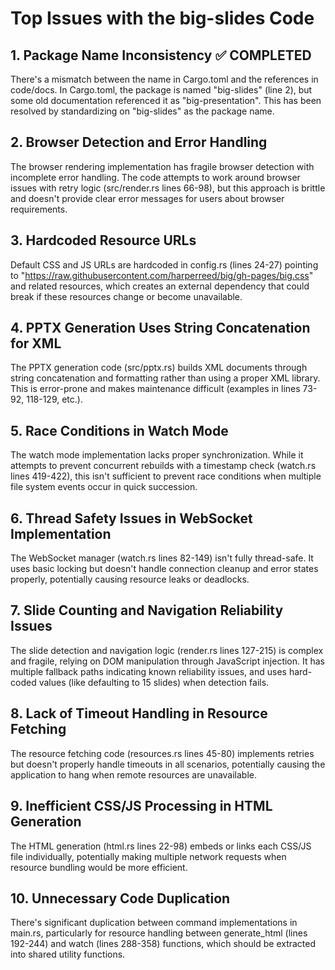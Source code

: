 # Top Issues with the big-slides Code

## 1. Package Name Inconsistency ✅ COMPLETED
There's a mismatch between the name in Cargo.toml and the references in code/docs. In Cargo.toml, the package is named "big-slides" (line 2), but some old documentation referenced it as "big-presentation". This has been resolved by standardizing on "big-slides" as the package name.

## 2. Browser Detection and Error Handling
The browser rendering implementation has fragile browser detection with incomplete error handling. The code attempts to work around browser issues with retry logic (src/render.rs lines 66-98), but this approach is brittle and doesn't provide clear error messages for users about browser requirements.

## 3. Hardcoded Resource URLs
Default CSS and JS URLs are hardcoded in config.rs (lines 24-27) pointing to "https://raw.githubusercontent.com/harperreed/big/gh-pages/big.css" and related resources, which creates an external dependency that could break if these resources change or become unavailable.

## 4. PPTX Generation Uses String Concatenation for XML
The PPTX generation code (src/pptx.rs) builds XML documents through string concatenation and formatting rather than using a proper XML library. This is error-prone and makes maintenance difficult (examples in lines 73-92, 118-129, etc.).

## 5. Race Conditions in Watch Mode
The watch mode implementation lacks proper synchronization. While it attempts to prevent concurrent rebuilds with a timestamp check (watch.rs lines 419-422), this isn't sufficient to prevent race conditions when multiple file system events occur in quick succession.

## 6. Thread Safety Issues in WebSocket Implementation
The WebSocket manager (watch.rs lines 82-149) isn't fully thread-safe. It uses basic locking but doesn't handle connection cleanup and error states properly, potentially causing resource leaks or deadlocks.

## 7. Slide Counting and Navigation Reliability Issues
The slide detection and navigation logic (render.rs lines 127-215) is complex and fragile, relying on DOM manipulation through JavaScript injection. It has multiple fallback paths indicating known reliability issues, and uses hard-coded values (like defaulting to 15 slides) when detection fails.

## 8. Lack of Timeout Handling in Resource Fetching
The resource fetching code (resources.rs lines 45-80) implements retries but doesn't properly handle timeouts in all scenarios, potentially causing the application to hang when remote resources are unavailable.

## 9. Inefficient CSS/JS Processing in HTML Generation
The HTML generation (html.rs lines 22-98) embeds or links each CSS/JS file individually, potentially making multiple network requests when resource bundling would be more efficient.

## 10. Unnecessary Code Duplication
There's significant duplication between command implementations in main.rs, particularly for resource handling between generate_html (lines 192-244) and watch (lines 288-358) functions, which should be extracted into shared utility functions.
